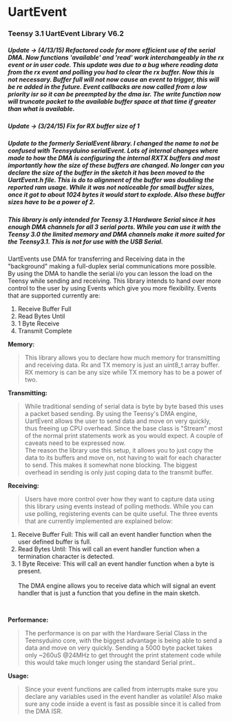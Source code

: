 UartEvent
=========
<h3>Teensy 3.1 UartEvent Library V6.2</h3>

<h5>Update -> (4/13/15) Refactored code for more efficient use of the serial DMA. Now functions 'available' and 'read' work interchangeably in the rx event or in user code. This update was due to a bug where reading data from the rx event and polling you had to clear the rx buffer. Now this is not necessary. Buffer full will not now cause an event to trigger, this will be re added in the future. Event callbacks are now called from a low priority isr so it can be preempted by the dma isr. The write function now will truncate packet to the available buffer space at that time if greater than what is available.</h5>

<h5>Update -> (3/24/15) Fix for RX buffer size of 1</h5>

<h5>Update to the formerly SerialEvent library. I changed the name to not be confused with Teensyduino serialEvent. Lots of internal changes where made to how the DMA is configuring the internal RXTX buffers and most importantly how the size of these buffers are changed. No longer can you declare the size of the buffer in the sketch it has been moved to the UartEvent.h file. This is do to alignment of the buffer was doubling the reported ram usage. While it was not noticeable for small buffer sizes, once it got to about 1024 bytes it would start to explode. Also these buffer sizes have to be a power of 2.</h5>


<h5>This library is only intended for Teensy 3.1 Hardware Serial since it has enough DMA channels for all 3 serial ports. While you can use it with the Teensy 3.0 the limited memory and DMA channels make it more suited for the Teensy3.1. This is not for use with the USB Serial.</h5>

UartEvents use DMA for transferring and Receiving data in the "background" making a full-duplex serial communications more possible. By using the DMA to handle the serial i/o you can lesson the load on the Teensy while sending and receiving. This library intends to hand over more control to the user by using Events which give you more flexibility.
Events that are supported currently are:<br>
1.  Receive Buffer Full<br>
2.  Read Bytes Until<br>
3.  1 Byte Receive<br>
4.  Transmit Complete<br>

<b>Memory:</b><br>
> This library allows you to declare how much memory for transmitting and receiving data. Rx and TX memory is just an uint8_t array buffer. RX memory is can be any size while TX memory has to be a power of two.<br>

<b>Transmitting:</b><br>
> While traditional sending of serial data is byte by byte based this uses a packet based sending. By using the Teensy's DMA engine, UartEvent allows the user to send data and move on very quickly, thus freeing up CPU overhead. Since the base class is "Stream" most of the normal print statements work as you would expect. A couple of caveats need to be expressed now.<br>
The reason the library use this setup, it allows you to just copy the data to its buffers and move on, not having to wait for each character to send. This makes it somewhat none blocking. The biggest overhead in sending is only just coping data to the transmit buffer.<br>

<b>Receiving:</b><br>
> Users have more control over how they want to capture data using this library using events instead of polling methods. While you can use polling, registering events can be quite useful. The three events that are currently implemented are explained below:<br>
1.  Receive Buffer Full: This will call an event handler function when the user defined buffer is full.<br>
2.  Read Bytes Until: This will call an event handler function when a termination character is detected.<br>
3.  1 Byte Receive: This will call an event handler function when a byte is present.<br><br>
The DMA engine allows you to receive data which will signal an event handler that is just a function that you define in the main sketch.
<br>

<b>Performance:</b><br>
>The performance is on par with the Hardware Serial Class in the Teensyduino core, with the biggest advantage is being able to send a data and move on very quickly. Sending a 5000 byte packet takes only ~260uS @24MHz to get throught the print statement code while this would take much longer using the standard Serial print..<br>
</ul>

<b>Usage:</b><br>
>Since your event functions are called from interrupts make sure you declare any variables used in the event handler as volatile! Also make sure any code inside a event is fast as possible since it is called from the DMA ISR.
